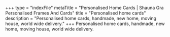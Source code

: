 +++
type = "indexFile"
metaTitle = "Personalised Home Cards | Shauna Gra Personalised Frames And Cards"
title = "Personalised home cards"
description = "Personalised home cards, handmade, new home, moving house, world wide delivery."
+++
Personalised home cards, handmade, new home, moving house, world wide delivery.
